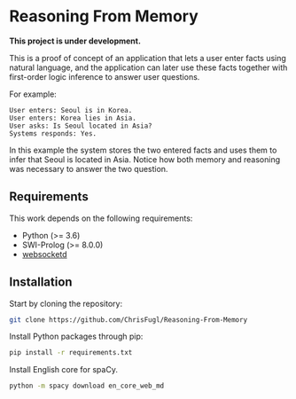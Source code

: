 # Reasoning From Memory
**This project is under development.**

This is a proof of concept of an application that lets a user enter facts using natural language, and the application can later use these facts together with first-order logic inference to answer user questions.

For example:
```
User enters: Seoul is in Korea.
User enters: Korea lies in Asia.
User asks: Is Seoul located in Asia?
Systems responds: Yes.
```

In this example the system stores the two entered facts and uses them to infer that Seoul is located in Asia. Notice how both memory and reasoning was necessary to answer the two question.

## Requirements
This work depends on the following requirements:

* Python (>= 3.6)
* SWI-Prolog (>= 8.0.0)
* [websocketd](https://github.com/joewalnes/websocketd)

## Installation
Start by cloning the repository:

``` sh
git clone https://github.com/ChrisFugl/Reasoning-From-Memory
```

Install Python packages through pip:

``` sh
pip install -r requirements.txt
```

Install English core for spaCy.

``` sh
python -m spacy download en_core_web_md
```
